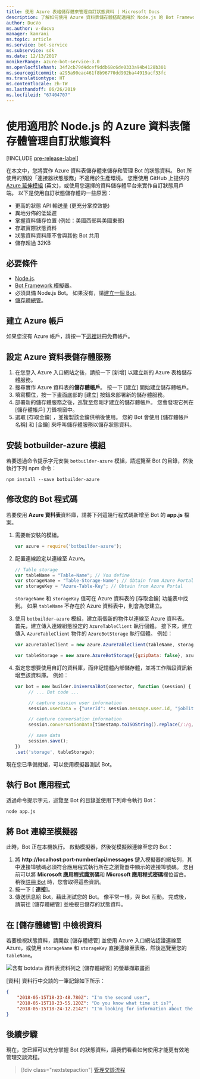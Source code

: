 ```yaml
---
title: 使用 Azure 表格儲存體來管理自訂狀態資料 | Microsoft Docs
description: 了解如何使用 Azure 資料表儲存體搭配適用於 Node.js 的 Bot Framework SDK，來儲存和擷取狀態資料。
author: DucVo
ms.author: v-ducvo
manager: kamrani
ms.topic: article
ms.service: bot-service
ms.subservice: sdk
ms.date: 12/13/2017
monikerRange: azure-bot-service-3.0
ms.openlocfilehash: 34f2cb79d4dcef9ddb68c6de0333a94b4128b301
ms.sourcegitcommit: a295a90eac461f8b96770dd902ba44919acf33fc
ms.translationtype: HT
ms.contentlocale: zh-TW
ms.lasthandoff: 06/26/2019
ms.locfileid: "67404707"
---
```

# <a name="manage-custom-state-data-with-azure-table-storage-for-nodejs"></a>使用適用於 Node.js 的 Azure 資料表儲存體管理自訂狀態資料

[!INCLUDE [pre-release-label](../includes/pre-release-label-v3.md)]

在本文中，您將實作 Azure 資料表儲存體來儲存和管理 Bot 的狀態資料。 Bot 所使用的預設「連接器狀態服務」不適用於生產環境。 您應使用 GitHub 上提供的 [Azure 延伸模組](https://www.npmjs.com/package/botbuilder-azure) (英文)，或使用您選擇的資料儲存體平台來實作自訂狀態用戶端。 以下是使用自訂狀態儲存體的一些原因：

- 更高的狀態 API 輸送量 (更充分掌控效能)
- 異地分佈的低延遲
- 掌握資料儲存位置 (例如：美國西部與美國東部)
- 存取實際狀態資料
- 狀態資料資料庫不會與其他 Bot 共用
- 儲存超過 32KB

## <a name="prerequisites"></a>必要條件

- [Node.js](https://nodejs.org/en/).
- [Bot Framework 模擬器](~/bot-service-debug-emulator.md)。
- 必須具備 Node.js Bot。 如果沒有，請[建立一個 Bot](bot-builder-nodejs-quickstart.md)。 
- [儲存體總管](http://storageexplorer.com/)。

## <a name="create-azure-account"></a>建立 Azure 帳戶
如果您沒有 Azure 帳戶，請按一下[這裡](https://azure.microsoft.com/free/)註冊免費帳戶。

## <a name="set-up-the-azure-table-storage-service"></a>設定 Azure 資料表儲存體服務
1. 在您登入 Azure 入口網站之後，請按一下 [新增]  以建立新的 Azure 表格儲存體服務。 
2. 搜尋實作 Azure 資料表的**儲存體帳戶**。 按一下 [建立]  開始建立儲存體帳戶。 
3. 填寫欄位，按一下畫面底部的 [建立]  按鈕來部署新的儲存體服務。 
4. 部署新的儲存體服務之後，巡覽至您剛才建立的儲存體帳戶。 您會發現它列在 [儲存體帳戶]  刀鋒視窗中。
4. 選取 [存取金鑰]  ，並複製該金鑰供稍後使用。 您的 Bot 會使用 [儲存體帳戶名稱]  和 [金鑰]  來呼叫儲存體服務以儲存狀態資料。

## <a name="install-botbuilder-azure-module"></a>安裝 botbuilder-azure 模組

若要透過命令提示字元安裝 `botbuilder-azure` 模組，請巡覽至 Bot 的目錄，然後執行下列 npm 命令：

```nodejs
npm install --save botbuilder-azure
```

## <a name="modify-your-bot-code"></a>修改您的 Bot 程式碼

若要使用 **Azure 資料表**資料庫，請將下列這幾行程式碼新增至 Bot 的 **app.js** 檔案。

1. 需要新安裝的模組。

   ```javascript
   var azure = require('botbuilder-azure'); 
   ```

2. 配置連線設定以連線至 Azure。
   ```javascript
   // Table storage
   var tableName = "Table-Name"; // You define
   var storageName = "Table-Storage-Name"; // Obtain from Azure Portal
   var storageKey = "Azure-Table-Key"; // Obtain from Azure Portal
   ```
   `storageName` 和 `storageKay` 值可在 Azure 資料表的 [存取金鑰]  功能表中找到。 如果 `tableName` 不存在於 Azure 資料表中，則會為您建立。

3. 使用 `botbuilder-azure` 模組，建立兩個新的物件以連線至 Azure 資料表。 首先，建立傳入連線組態設定的 `AzureTableClient` 執行個體。 接下來，建立傳入 `AzureTableClient` 物件的 `AzureBotStorage` 執行個體。 例如︰

   ```javascript
   var azureTableClient = new azure.AzureTableClient(tableName, storageName, storageKey);

   var tableStorage = new azure.AzureBotStorage({gzipData: false}, azureTableClient);
   ```

4. 指定您想要使用自訂的資料庫，而非記憶體內部儲存體，並將工作階段資訊新增至該資料庫。 例如︰

   ```javascript
   var bot = new builder.UniversalBot(connector, function (session) {
        // ... Bot code ...

        // capture session user information
        session.userData = {"userId": session.message.user.id, "jobTitle": "Senior Developer"};

        // capture conversation information  
        session.conversationData[timestamp.toISOString().replace(/:/g,"-")] = session.message.text;

        // save data
        session.save();
   })
   .set('storage', tableStorage);
   ```
現在您已準備就緒，可以使用模擬器測試 Bot。

## <a name="run-your-bot-app"></a>執行 Bot 應用程式

透過命令提示字元，巡覽至 Bot 的目錄並使用下列命令執行 Bot：

```nodejs
node app.js
```

## <a name="connect-your-bot-to-the-emulator"></a>將 Bot 連線至模擬器

此時，Bot 正在本機執行。 啟動模擬器，然後從模擬器連線至您的 Bot：

1. 將 <strong>http://localhost:port-number/api/messages</strong> 鍵入模擬器的網址列，其中連接埠號碼必須符合應用程式執行所在之瀏覽器中顯示的連接埠號碼。 您目前可以將 <strong>Microsoft 應用程式識別碼</strong>和 <strong>Microsoft 應用程式密碼</strong>欄位留白。 稍後[註冊 Bot](~/bot-service-quickstart-registration.md) 時，您會取得這些資訊。
2. 按一下 [ **連接**]。
3. 傳送訊息給 Bot，藉此測試您的 Bot。 像平常一樣，與 Bot 互動。 完成後，請前往 [儲存體總管]  並檢視已儲存的狀態資料。

## <a name="view-data-in-storage-explorer"></a>在 [儲存體總管] 中檢視資料

若要檢視狀態資料，請開啟 [儲存體總管]  並使用 Azure 入口網站認證連線至 Azure，或使用 `storageName` 和 `storageKey` 直接連線至表格，然後巡覽至您的 `tableName`。 

![含有 botdata 資料表資料列之 [儲存體總管] 的螢幕擷取畫面](~/media/bot-builder-nodejs-state-azure-table-storage/bot-builder-nodejs-state-azure-table-storage-query.png)

[資料]  資料行中交談的一筆記錄如下所示：

```JSON
{
    "2018-05-15T18-23-48.780Z": "I'm the second user",
    "2018-05-15T18-23-55.120Z": "Do you know what time it is?",
    "2018-05-15T18-24-12.214Z": "I'm looking for information about the new process."
}
```

## <a name="next-step"></a>後續步驟

現在，您已經可以充分掌握 Bot 的狀態資料，讓我們看看如何使用才能更有效地管理交談流程。

> [!div class="nextstepaction"]
> [管理交談流程](bot-builder-nodejs-dialog-manage-conversation-flow.md)
